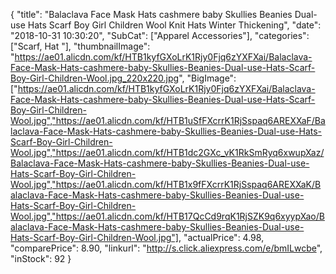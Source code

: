 {
	"title": "Balaclava Face Mask Hats cashmere baby Skullies Beanies Dual-use Hats Scarf Boy Girl Children Wool Knit Hats Winter Thickening",
	"date": "2018-10-31 10:30:20",
	"SubCat": ["Apparel Accessories"],
	"categories": ["Scarf, Hat "],
	"thumbnailImage": "https://ae01.alicdn.com/kf/HTB1kyfGXoLrK1Rjy0Fjq6zYXFXai/Balaclava-Face-Mask-Hats-cashmere-baby-Skullies-Beanies-Dual-use-Hats-Scarf-Boy-Girl-Children-Wool.jpg_220x220.jpg",
	"BigImage": ["https://ae01.alicdn.com/kf/HTB1kyfGXoLrK1Rjy0Fjq6zYXFXai/Balaclava-Face-Mask-Hats-cashmere-baby-Skullies-Beanies-Dual-use-Hats-Scarf-Boy-Girl-Children-Wool.jpg","https://ae01.alicdn.com/kf/HTB1uSfFXcrrK1RjSspaq6AREXXaF/Balaclava-Face-Mask-Hats-cashmere-baby-Skullies-Beanies-Dual-use-Hats-Scarf-Boy-Girl-Children-Wool.jpg","https://ae01.alicdn.com/kf/HTB1dc2GXc_vK1RkSmRyq6xwupXaz/Balaclava-Face-Mask-Hats-cashmere-baby-Skullies-Beanies-Dual-use-Hats-Scarf-Boy-Girl-Children-Wool.jpg","https://ae01.alicdn.com/kf/HTB1x9fFXcrrK1RjSspaq6AREXXaK/Balaclava-Face-Mask-Hats-cashmere-baby-Skullies-Beanies-Dual-use-Hats-Scarf-Boy-Girl-Children-Wool.jpg","https://ae01.alicdn.com/kf/HTB17QcCd9rqK1RjSZK9q6xyypXao/Balaclava-Face-Mask-Hats-cashmere-baby-Skullies-Beanies-Dual-use-Hats-Scarf-Boy-Girl-Children-Wool.jpg"],
	"actualPrice": 4.98,
	"comparePrice": 8.90,
	"linkurl": "http://s.click.aliexpress.com/e/bmILwcbe",
	"inStock": 92
}
